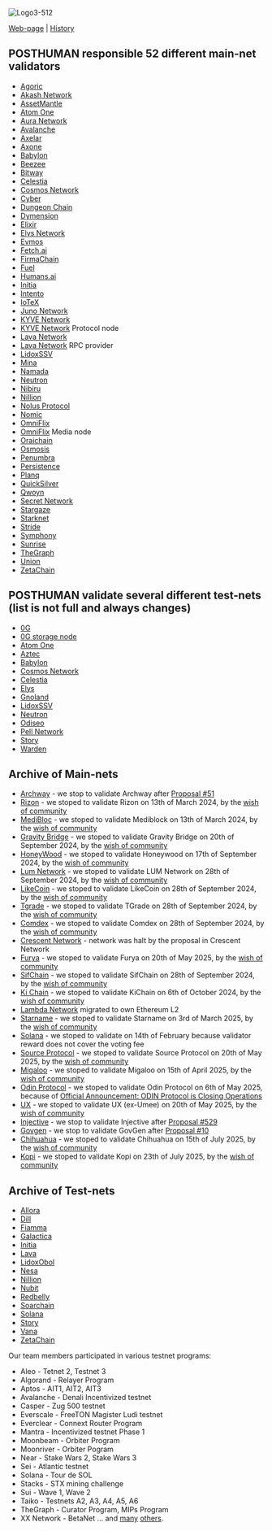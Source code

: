 ![Logo3-512](https://user-images.githubusercontent.com/38581319/171294493-bf8b243c-94b5-4492-82bd-a1e9aed93420.png)

[Web-page](https://posthuman.digital) | [History](https://github.com/Validator-POSTHUMAN/About-POSTHUMAN/blob/main/history.md) <br />

## POSTHUMAN responsible 52 different main-net validators

- [Agoric](https://www.mintscan.io/agoric/validators/agoricvaloper13yy5mk8ek8p5kk3e8nleucw003nt2vmzxrdx36/)
- [Akash Network](https://www.mintscan.io/akash/validators/akashvaloper1kudft84reamryp3yyg804202wmc070p9fm3fhk/)
- [AssetMantle](https://explorer.assetmantle.one/validators/mantlevaloper1xrvhlxasg3duvmz82gn5gggpc8wwry7luclvx9)
- [Atom One](https://www.mintscan.io/atomone/validators/atonevaloper1vcp7pkg8sk0n8ylhezxxs8qqrnwfld4dsv2sew)
- [Aura Network](https://ping.pub/aura/staking/auravaloper15pzl0s6ym85qx4yeq29rflp702wtx3dntle05a)
- [Avalanche](https://avascan.info/staking/validator/NodeID-5uYQ6R4WF7kmGfraM9LtsUJG2CDmh78Lf)
- [Axelar](https://axelarscan.io/validator/axelarvaloper1ftqma496np33y054x6gjeh2maxy00e00p2nl9l)
- [Axone](https://axone.valopers.com/validators/axonevaloper1ydnn9wtnlmw99zr66s6p9k7pg48zgjewk4pw53)
- [Babylon](https://www.mintscan.io/babylon/validators/bbnvaloper1q3m4m0zmrhkw7zdldehcu8raxsmdpxp0npp52s)
- [Beezee](https://ping.pub/beezee/staking/bzevaloper1xq38qxad2eumdaytrejnmypqaay8dtmukz72re)
- [Bitway](https://ping.pub/side/staking/sidevaloper1qqwp68scpqz3qrq3ru8p5rsuzsy3w9caqgqp2zchpqf32zsdqgt3z75w685)
- [Celestia](https://www.mintscan.io/celestia/validators/celestiavaloper1snun9qqk9eussvyhkqm03lz6f265ekhnnlw043)
- [Cosmos Network](https://www.mintscan.io/cosmos/validators/cosmosvaloper157v7tczs40axfgejp2m43kwuzqe0wsy0rv8puv)
- [Cyber](https://cyb.ai/network/bostrom/hero/bostromvaloper1ccvpcq9ffy0qd2ca8nmmpzfamtyjfc9zt56fhc)
- [Dungeon Chain](https://ping.pub/Dungeonchain/staking/dungeonvaloper1umkse9yx2w9aw5qam0gffatfht3yerllxcque3)
- [Dymension](https://dymension.explorers.guru/validator/dymvaloper1lsjs7pwll7pqm40namkyx3e5qdwg0v0swrshud)
- [Elixir](https://www.elixir.xyz/validators/search/0x1d372E100375C83C8C2D0093f3aD51A0d93b9592)
- [Elys Network](https://ping.pub/elys/staking/elysvaloper1w6phv0xwya5p2sql4qzlh7h2hdeszf49d9t2gr)
- [Evmos](https://ping.pub/evmos/staking/evmosvaloper1jk7umxyky5m5dul46t8nxneavlg7eysjr6lfj7)
- [Fetch.ai](https://www.mintscan.io/fetchai/validators/fetchvaloper1y02hlwucl6csz4z02ksn46gzdkmref927l4mug)
- [FirmaChain](https://explorer.firmachain.dev/validators/firmavaloper143v9wpr870kt22gmtxgl7tc72twkd6z48h5yaj)
- [Fuel](https://fuel-seq.simplystaking.xyz/fuel-mainnet/staking/fuelsequencervaloper1w8wrpz8n2z08625r63jdc4snznj6h8lxru5lcz)
- [Humans.ai](https://www.mintscan.io/humans/validators/humanvaloper1ndnf0cd75nvz56feqy23um3mq22nlhe9ggu0uh)
- [Initia](https://scan.initia.xyz/interwoven-1/validators/initvaloper14d8l6xj7hww6ccp6vr50amq392pgch4w0xthpa)
- [Intento](https://explorer.nodestake.org/intento/staking/intovaloper1a6qyup7zgyj53r43tq2ngqrrvx70fqhycucrmn)
- [IoTeX](https://stake.iotex.io/delegate/posthuman)
- [Juno Network](https://explorer.chainroot.io/juno/validators/junovaloper1e8238v24qccht9mqc2w0r4luq462yxttjzn7qt)
- [KYVE Network](https://explorer.kyve.network/kyve/staking/kyvevaloper16hnse4c852xg4vxjnqhx648e02z32n72l66nv7)
- [KYVE Network](https://app.kyve.network/#/validators/kyve16hnse4c852xg4vxjnqhx648e02z32n72d26nzu) Protocol node
- [Lava Network](https://lava.explorers.guru/validator/lava@valoper1kwk34225f9eq3sklaf7xws8mc9lhu6sxhh57pj)
- [Lava Network](https://info-mainnet.lavanet.xyz/provider/lava@1tq00pyf4z324rsmv7yawlf0750la8wnj5znm5m#health) RPC provider
- [LidoxSSV](https://explorer.ssv.network/operators/618)
- [Mina](https://minascan.io/mainnet/validator/B62qrnPdz8HpsDJfGHirDLpVrN2VeyeitdaTKBaccWtHpeVW9Hgwi75/delegations)
- [Namada](https://namada.valopers.com/validators/tnam1q8azt2cpqmc6tr2gvg5v62e4jr0t9327yupaf595)
- [Neutron](https://www.mintscan.io/neutron/validators/neutronvaloper1md0k6m8y58w8u98x82kjah7r5zcajw7c5v5ypa)
- [Nibiru](https://explorer.nibiru.fi/cataclysm-1/staking/nibivaloper1wsx2xrz86lsq585f4002uq3xwlla88y5dw38t6)
- [Nillion](https://www.mintscan.io/nillion/validators/nillionvaloper17lsgxjnzkp0gm6wt8zudsr09hw2y95aht46p78)
- [Nolus Protocol](https://ping.pub/nolus/staking/nolusvaloper108wunsvlzm7l6pf456ntw9e84gp3zkv23mydme)
- [Nomic](https://app.nomic.io/staking?validator=nomic19k66uuramzvll98f6r4ayqmvugats3e5l6zxj8&modal=info)
- [OmniFlix](https://ping.pub/omniflixhub/staking/omniflixvaloper1s3achxs70ysg8pf9xqyytu0m4had60khpuccxl)
- [OmniFlix](https://omniflix.market/medianodes/mnd0f2f9c2c6ea7c86d02ad6dc8b912cf8) Media node
- [Oraichain](https://scan.orai.io/validators/oraivaloper1gvk3caqtdnwhff60ndm29tp0m7p8e57zgx588h)
- [Osmosis](https://www.mintscan.io/osmosis/validators/osmovaloper1e8238v24qccht9mqc2w0r4luq462yxttfpaeam/)
- [Penumbra](https://explorer.penumbra.zone/validator/penumbravalid1lt6083d99s0phj44wd45stgu2juasu582sc02j2w7qqcqfkg5qxsz0vmu5)
- [Persistence](https://www.mintscan.io/persistence/validators/persistencevaloper10sc98vt6saux8asexnsp2hgvkgmjmful8w5cuw)
- [Planq](https://ping.pub/planq/staking/plqvaloper16td3fn39hv0a0haaayfzl28rgfdfn8yt08jg38)
- [QuickSilver](https://explorer.quicksilver.zone/validators/quickvaloper15zs0cjct43xs4z4sesxcrynar5mxm82fe7umkd)
- [Qwoyn](https://explorer.stavr.tech/Qwoyn-Mainnet/staking/qwoynvaloper107f9lr00cnsn7tl0v7mvqqrygwqtqw3le8uyra)
- [Secret Network](https://www.mintscan.io/secret/validators/secretvaloper1f8chr3y3s9h8g4vc5pg8wvzzhfy3hcxm0re5zc)
- [Stargaze](https://www.mintscan.io/stargaze/validators/starsvaloper14ftwwcfvhnp3qvxawesjan5duh8rmrkrzdvquy)
- [Starknet](https://voyager.online/staking?validator=0x0327478b645a0c6889e995fe22b1298fae420dba24cc42422f0c066763d08dc9)
- [Stride](https://www.mintscan.io/stride/ics-validators/stridevaloper157v7tczs40axfgejp2m43kwuzqe0wsy0xxh5gk)
- [Symphony](https://ping.pub/symphony/staking/symphonyvaloper16fw8awm5pnyg5fssqgnn35w2fp9tuzsk6fu6fu)
- [Sunrise](https://explorer.nodestake.org/sunrise/staking/sunrisevaloper1a5t392uyw8x0dmul48lfrt6n7emvmzt0svc82e)
- [TheGraph](https://thegraph.com/explorer/profile/0x0874e792462406dc12ee96b75e52a3bdbba3a123?view=Overview&chain=arbitrum-one)
- [Union](https://explorer.union.build/union/staking/unionvaloper1pv6tkf95cwzxr0dynqv0h52zdk3x0q4ser5shs)
- [ZetaChain](https://explorer.zetachain.com/address/0xDca9c632Be7c52E64faF5E94a248B13Eb0977583)

## POSTHUMAN validate several different test-nets (list is not full and always changes)

- [0G](https://0g.astrostake.xyz/validators/0x36ba6550beef755faf96e2765c2f973be7d290cd)
- [0G storage node]()
- [Atom One](https://testnet.explorer.allinbits.services/atomone-testnet-1/staking/atonevaloper15az4z86h2er3twzgy64h6ys7nr5726lwhy7nrj)
- [Aztec](https://dashtec.xyz/validators/0x3387eb8b4fe2f3bfb5e048889f18719201c63da0)
- [Babylon](https://testnet.itrocket.net/babylon/staking/bbnvaloper1hvx5j97cwyvnpztpynk2d9m7jqqax46qks8us5)
- [Cosmos Network](https://www.mintscan.io/ics-testnet-provider/validators/cosmosvaloper1qp4y2esacc2jmepxcqlw440p6xas8j6t9g438v)
- [Celestia](https://testnet.celestia.explorers.guru/validator/celestiavaloper1sa5mgyskjzpx6znnd6jxkn59g02hm6c4p8a59v)
- [Elys](https://testnet.itrocket.net/elys/staking/elysvaloper1w6phv0xwya5p2sql4qzlh7h2hdeszf49d9t2gr)
- [Gnoland](https://test7.testnets.gno.land/r/gnoland/valopers:g1zfpe0g3pefzxh5amn75epc6lk3nqxcak3fcqj3)
- [LidoxSSV](https://hoodi.explorer.ssv.network/operators/243)
- [Neutron](https://www.mintscan.io/neutron-testnet/validators/neutronvaloper1g0xlsmw83rtfla5khhrksa3tnmr5mdwu4aj5ue)
- [Odiseo](https://explorer.nodestake.org/odiseo-testnet/staking/odiseovaloper1kmngk7yul4q66hxx6gg9x6p55kj0drcay7qhu4)
- [Pell Network](https://testnet.itrocket.net/pell/staking/pellvaloper1mcstdyw9hwvwwgtxcmpmke6hf8ufes0xkh3wm2)
- [Story](https://aeneid.staking.story.foundation/validators/0x47189c6843022ab991d438d0d604547a8b2cc7c7)
- [Warden](https://testnet.itrocket.net/warden/staking/wardenvaloper12de4mzezcvhauqxcszrhkdagwv8lwqs9uvla75)

## Archive of Main-nets

- [Archway](https://www.mintscan.io/archway/validators/archwayvaloper1jy9kqql29lefyddmha9xla39qwqv8zxdzep27p) - we stop to validate Archway after [Proposal #51](https://www.mintscan.io/archway/proposals/51)
- [Rizon](https://www.mintscan.io/rizon/validators/rizonvaloper1ckcup3mdvztrps2m788lpytxey47fyn9gkqhfw) - we stoped to validate Rizon on 13th of March 2024, by the [wish of community](https://daodao.zone/dao/juno1h5ex5dn62arjwvwkh88r475dap8qppmmec4sgxzmtdn5tnmke3lqwpplgg/proposals/A34)
- [MediBloc](https://www.mintscan.io/medibloc/validators/panaceavaloper190njxj69lmwdwjhhp0fw5kqsxsu6g876hzgp6z) - we stoped to validate Mediblock on 13th of March 2024, by the [wish of community](https://daodao.zone/dao/juno1h5ex5dn62arjwvwkh88r475dap8qppmmec4sgxzmtdn5tnmke3lqwpplgg/proposals/A35)
- [Gravity Bridge](https://www.mintscan.io/gravity-bridge/validators/gravityvaloper1epfpvqsc34sfserdx8x4t3aszdkar3w684fwr6) - we stoped to validate Gravity Bridge on 20th of September 2024, by the [wish of community](https://daodao.zone/dao/juno1h5ex5dn62arjwvwkh88r475dap8qppmmec4sgxzmtdn5tnmke3lqwpplgg/proposals/A44)
- [HoneyWood]() - we stoped to validate Honeywood on 17th of September 2024, by the [wish of community](https://daodao.zone/dao/juno1h5ex5dn62arjwvwkh88r475dap8qppmmec4sgxzmtdn5tnmke3lqwpplgg/proposals/A45)
- [Lum Network](https://www.mintscan.io/lum/validators/lumvaloper1z7ss5slnpjfkceahl323ag9tkf3a6yrs88h4ng) - we stoped to validate LUM Network on 28th of September 2024, by the [wish of community](https://daodao.zone/dao/juno1h5ex5dn62arjwvwkh88r475dap8qppmmec4sgxzmtdn5tnmke3lqwpplgg/proposals/A47)
- [LikeCoin](https://ping.pub/likecoin/staking/likevaloper13shmgwhlhw36sv6yfqz9llpcynu7pkqngh9sqk) - we stoped to validate LikeCoin on 28th of September 2024, by the [wish of community](https://daodao.zone/dao/juno1h5ex5dn62arjwvwkh88r475dap8qppmmec4sgxzmtdn5tnmke3lqwpplgg/proposals/A48)
- [Tgrade](https://tgrade.provable.dev/tgrade/staking/tgrade1kcdne83mkvygg7guueswnfyfwtsdmewywvnq5q) - we stoped to validate TGrade on 28th of September 2024, by the [wish of community](https://daodao.zone/dao/juno1h5ex5dn62arjwvwkh88r475dap8qppmmec4sgxzmtdn5tnmke3lqwpplgg/proposals/A49)
- [Comdex](https://www.mintscan.io/comdex/validators/comdexvaloper1963hcznh439kspqmjj5hv5h4nk2kphvats5ujk) - we stoped to validate Comdex on 28th of September 2024, by the [wish of community](https://daodao.zone/dao/juno1h5ex5dn62arjwvwkh88r475dap8qppmmec4sgxzmtdn5tnmke3lqwpplgg/proposals/A50)
- [Crescent Network](https://www.mintscan.io/crescent/validators/crevaloper12yudzhed4cqjpwkv52hwut7a5xn8h7j97gqhaq) - network was halt by the proposal in Crescent Network
- [Furya](https://explorer.posthuman.digital/furya/staking/furyavaloper1efptgq00hngrlgz2gc66g53jslw5eqknd55m02) - we stoped to validate Furya on 20th of May 2025, by the [wish of community](https://daodao.zone/dao/juno1h5ex5dn62arjwvwkh88r475dap8qppmmec4sgxzmtdn5tnmke3lqwpplgg/proposals/A58)
- [SifChain](https://atomscan.com/sifchain/validators/sifvaloper1lkctf0y8stlvshdkhra0lqcafd5hsq9aad35nm) - we stoped to validate SifChain on 28th of September 2024, by the [wish of community](https://daodao.zone/dao/juno1h5ex5dn62arjwvwkh88r475dap8qppmmec4sgxzmtdn5tnmke3lqwpplgg/proposals/A51)
- [Ki Chain](https://www.mintscan.io/ki-chain/validators/kivaloper1g2sr6x8hrtwwsaaqu8p8r7dzdfugdcsal08gq8) - we stoped to validate KiChain on 6th of October 2024, by the [wish of community](https://daodao.zone/dao/juno1h5ex5dn62arjwvwkh88r475dap8qppmmec4sgxzmtdn5tnmke3lqwpplgg/proposals/A52)
- [Lambda Network](https://mainnet.manticore.team/lambda/staking/lambvaloper15kvgg5y9v2dwhnssjmye2nq966jksjq82phkn5) migrated to own Ethereum L2
- [Starname](https://www.mintscan.io/starname/validators/starvaloper1euslp8c2qadgs6jy6klwv6f332mj426qje6vsn) - we stoped to validate Starname on 3rd of March 2025, by the [wish of community](https://daodao.zone/dao/juno1h5ex5dn62arjwvwkh88r475dap8qppmmec4sgxzmtdn5tnmke3lqwpplgg/proposals/A54)
- [Solana](https://stakewiz.com/validator/F1emDGY23U6YpJj4H4af2CHcHUmiDGgAWs2xvWYZHWdR) - we stoped to validate on 14th of February because validator reward does not cover the voting fee
- [Source Protocol](https://source.explorers.guru/validator/sourcevaloper1srwjhdup98l35vruhyagvmyqpu6cgrhmqystgp) - we stoped to validate Source Protocol on 20th of May 2025, by the [wish of community](https://daodao.zone/dao/juno1h5ex5dn62arjwvwkh88r475dap8qppmmec4sgxzmtdn5tnmke3lqwpplgg/proposals/A57)
- [Migaloo](https://migaloo.explorers.guru/validator/migaloovaloper13wargdgtlflxrw2ad4ydy7zrq37crl6f47w6uh) - we stoped to validate Migaloo on 15th of April 2025, by the [wish of community](https://daodao.zone/dao/juno1h5ex5dn62arjwvwkh88r475dap8qppmmec4sgxzmtdn5tnmke3lqwpplgg/proposals/A55)
- [Odin Protocol](https://explorer.posthuman.digital/odin/staking/odinvaloper1wuwhanclwh9ckpe6z6480t3pjjpk7dsj2trk9p) - we stoped to validate Odin Protocol on 6th of May 2025, because of [Official Announcement: ODIN Protocol is Closing Operations](https://x.com/odinprotocol/status/1919352164196995442)
- [UX](https://ping.pub/umee/staking/umeevaloper1qa5gkv8a4rzpncgkguv2szh5s83kh69l082zz3) - we stoped to validate UX (ex-Umee) on 20th of May 2025, by the [wish of community](https://daodao.zone/dao/juno1h5ex5dn62arjwvwkh88r475dap8qppmmec4sgxzmtdn5tnmke3lqwpplgg/proposals/A56)
- [Injective](https://www.mintscan.io/injective/validators/injvaloper1e84fr6cxgcflv3fc9ey6n8425au7zx6wsztrle) - we stop to validate Injective after [Proposal #529](https://www.mintscan.io/injective/proposals/529)
- [Govgen](https://www.mintscan.io/govgen/validators/govgenvaloper17hkyrkexpzrd2u3erplve4z5am6e0yvhsuyzcn) - we stop to validate GovGen after [Proposal #10](https://app.govgen.io/proposals/10)
- [Chihuahua](https://www.mintscan.io/chihuahua/validators/chihuahuavaloper1fm68jvjpk0g7dvdq75czjynyszeaduxt5lc0a8) - we stoped to validate Chihuahua on 15th of July 2025, by the [wish of community](https://daodao.zone/dao/juno1h5ex5dn62arjwvwkh88r475dap8qppmmec4sgxzmtdn5tnmke3lqwpplgg/proposals/A61)
- [Kopi](https://ping.pub/kopi/staking/kopivaloper1d8xl72r2yw2th9z39nz7kwt89eqhtxfatgy88a) - we stoped to validate Kopi on 23th of July 2025, by the [wish of community](https://daodao.zone/dao/juno1h5ex5dn62arjwvwkh88r475dap8qppmmec4sgxzmtdn5tnmke3lqwpplgg/proposals/A64)

## Archive of Test-nets


- [Allora](https://testnet.allora.explorers.guru/validator/allovaloper1vndxm2lgkkdn3wnadzcy0v8agauz7fpcv73hap)
- [Dill](https://alps.dill.xyz/validators?p=20&ps=25&pubkey=0xb1e8c3611a36ea3ad69c8e7831c95284ced4d27f6ea7d28037b63214d9004a5303ea19c3767ed3d95307c7d4e7212142)
- [Fiamma]()
- [Galactica](https://explorer.nodestake.org/galactica-testnet/staking/galavaloper18e8zes2y0n33esjhz0y7uqwurl83phht7r7fhn)
- [Initia](https://scan.testnet.initia.xyz/initiation-1/validators/initvaloper1kzs47dd6jhkx68wcjquv5z4g3wn2x5rhv3kz7v)
- [Lava](https://explorer.kjnodes.com/lava-testnet/staking/lava@valoper1a6jlhfkm6ry53v2pn8kjq9ftvc656hegl9e3s0)
- [LidoxObol](https://operators-holesky.testnet.fi/module/2/23)
- [Nesa](https://node.nesa.ai/nodes/X49iGTpnivAwb1cG8q9nSx53Aby1T1YeQCwmpU1Lqkv)
- [Nillion](https://testnet.nillion.explorers.guru/account/nillion19tp8h2789nd6kl620f6ghsfxxhuefs3vzf23rj)
- [Nubit]()
- [Redbelly]()
- [Soarchain](https://explorer.soarchain.com/soarchain/staking/soarvaloper1fdwdehgnqeyz5kxak7ga0xgtwrpsad759zgn09)
- [Solana](https://www.validators.app/validators/HZX4MWsSDzRerGuV6kgtj5sGM3dcX9doaiN7qr5y9MAw?locale=en&network=testnet)
- [Story](https://testnet.storyscan.app/validators/storyvaloper1daxk0lukad4950ga6t2nc939gjvpwranre5dd4)
- [Vana](https://moksha.vanascan.io/token/0x14e7F5C7B85A3C76184f6bdc749B027DD6e8c70a)
- [ZetaChain](https://testnet.itrocket.net/zetachain/staking/zetavaloper15lshcgxztgmtyg8uv93827ywtswf7jg8qu2upq)

Our team members participated in various testnet programs:

- Aleo - Tetnet 2, Testnet 3
- Algorand - Relayer Program
- Aptos - AIT1, AIT2, AIT3
- Avalanche - Denali Incentivized testnet 
- Casper - Zug 500 testnet
- Everscale - FreeTON Magister Ludi testnet
- Everclear - Connext Router Program
- Mantra - Incentivized testnet Phase 1
- Moonbeam - Orbiter Program
- Moonriver - Orbiter Pogram
- Near - Stake Wars 2, Stake Wars 3
- Sei - Atlantic testnet
- Solana - Tour de SOL 
- Stacks -  STX mining challenge
- Sui - Wave 1, Wave 2
- Taiko - Testnets A2, A3, A4, A5, A6
- TheGraph - Curator Program, MIPs Program
- XX Network - BetaNet
 ... and [many](https://github.com/web3validator) [others](https://github.com/Distributed-Validators-Synctems/Self-Identity/blob/main/cyberG.md).
